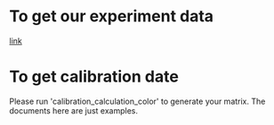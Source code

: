 # To get our experiment data
[link](https://drive.google.com/file/d/1Bqoz-eKJNhz0ZGietafFrBCbRq-H0ezV/view?usp=sharing)

# To get calibration date
Please run 'calibration_calculation_color' to generate your matrix. The documents here are just examples.
